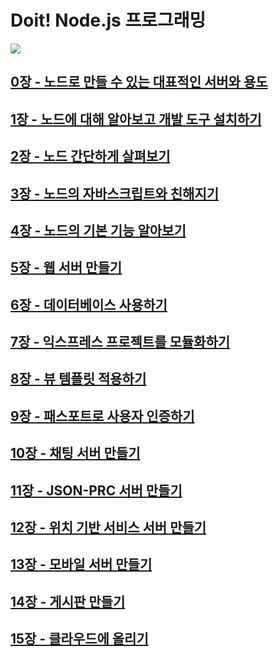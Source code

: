 # Doit! Node.js 프로그래밍

![](https://grm-project-template-bucket.s3.ap-northeast-2.amazonaws.com/lecture/lec_dAhYb_1554173468595/coverImage.png?_=1554261711057)

## [0장 - 노드로 만들 수 있는 대표적인 서버와 용도](c0/C0.md)

## [1장 - 노드에 대해 알아보고 개발 도구 설치하기](c1/C1.md)

## [2장 - 노드 간단하게 살펴보기](c2/c2.md)

## [3장 - 노드의 자바스크립트와 친해지기](c3/c3.md)

## [4장 - 노드의 기본 기능 알아보기](c4/c4.md)

## [5장 - 웹 서버 만들기](c5/c5.md)

## [6장 - 데이터베이스 사용하기](c6/c6.md)

## [7장 - 익스프레스 프로젝트를 모듈화하기](c7/c7.md)

## [8장 - 뷰 템플릿 적용하기](c8/c8.md)

## [9장 - 패스포트로 사용자 인증하기](c9/c9.md)

## [10장 - 채팅 서버 만들기](c10/c10.md)

## [11장 - JSON-PRC 서버 만들기](c11/c11.md)

## [12장 - 위치 기반 서비스 서버 만들기](c12/c12.md)

## [13장 - 모바일 서버 만들기](c13/c13.md)

## [14장 - 게시판 만들기](c14/c14.md)

## [15장 - 클라우드에 올리기](c15/c15.md)

